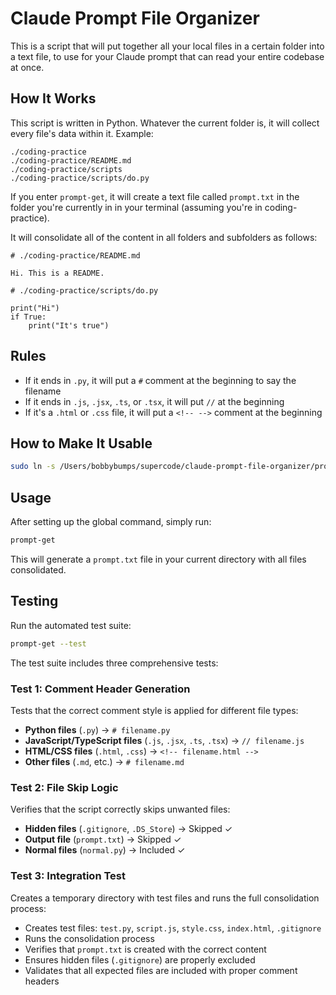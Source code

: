 # Claude Prompt File Organizer

This is a script that will put together all your local files in a certain folder into a text file, to use for your Claude prompt that can read your entire codebase at once.

## How It Works

This script is written in Python. Whatever the current folder is, it will collect every file's data within it. Example:

```
./coding-practice
./coding-practice/README.md
./coding-practice/scripts
./coding-practice/scripts/do.py
```

If you enter `prompt-get`, it will create a text file called `prompt.txt` in the folder you're currently in in your terminal (assuming you're in coding-practice).

It will consolidate all of the content in all folders and subfolders as follows:

```
# ./coding-practice/README.md

Hi. This is a README.

# ./coding-practice/scripts/do.py

print("Hi")
if True:
    print("It's true")
```

## Rules

- If it ends in `.py`, it will put a `#` comment at the beginning to say the filename
- If it ends in `.js`, `.jsx`, `.ts`, or `.tsx`, it will put `//` at the beginning
- If it's a `.html` or `.css` file, it will put a `<!-- -->` comment at the beginning

## How to Make It Usable

```bash
sudo ln -s /Users/bobbybumps/supercode/claude-prompt-file-organizer/prompt_get.py /usr/local/bin/prompt-get
```

## Usage

After setting up the global command, simply run:

```bash
prompt-get
```

This will generate a `prompt.txt` file in your current directory with all files consolidated.

## Testing

Run the automated test suite:

```bash
prompt-get --test
```

The test suite includes three comprehensive tests:

### Test 1: Comment Header Generation
Tests that the correct comment style is applied for different file types:
- **Python files** (`.py`) → `# filename.py`
- **JavaScript/TypeScript files** (`.js`, `.jsx`, `.ts`, `.tsx`) → `// filename.js`
- **HTML/CSS files** (`.html`, `.css`) → `<!-- filename.html -->`
- **Other files** (`.md`, etc.) → `# filename.md`

### Test 2: File Skip Logic
Verifies that the script correctly skips unwanted files:
- **Hidden files** (`.gitignore`, `.DS_Store`) → Skipped ✓
- **Output file** (`prompt.txt`) → Skipped ✓
- **Normal files** (`normal.py`) → Included ✓

### Test 3: Integration Test
Creates a temporary directory with test files and runs the full consolidation process:
- Creates test files: `test.py`, `script.js`, `style.css`, `index.html`, `.gitignore`
- Runs the consolidation process
- Verifies that `prompt.txt` is created with the correct content
- Ensures hidden files (`.gitignore`) are properly excluded
- Validates that all expected files are included with proper comment headers